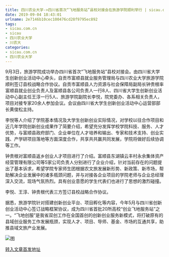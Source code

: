 ```yaml
---
title: 四川农业大学->四川省首次“飞地服务站”县校对接会在旅游学院顺利举行 | sicau.com.cn
date: 2019-09-04 18:43:01
urlname: 2e7146b10cec100476cd28f9795ec892
tags: 
- sicau.com.cn
- sicau
- 四川农业大学
- 川农大
categories:
- sicau.com.cn
- 四川农业大学
---
```



9月3日，旅游学院成功举办四川省首次“飞地服务站”县校对接会。由四川省大学生创新创业活动中心牵头，自贡市富顺县就业服务管理局与四川农业大学旅游学院顺利签订县校战略合作协议。自贡市富顺县人力资源与社会保障局副局长钟贵根率富顺县就业创业负责人及富顺县各公司负责人一行8人、四川省大学生创新创业活动中心副主任王淳一行5人、旅游学院副院长李悦，院党委办、各系相关负责人，项目对接专家20余人参加会议。会议由四川省大学生创新创业活动中心运营部部长黄俊松主持。

李悦等人介绍了学院基本情况及大学生创新创业实际情况，对学校以往合作项目和近几年学院创新创业成果作了简要介绍，希望充分发挥学校学院科技、服务、人才优势，与富顺县政府部门、企业单位在人才培养和输出、专家和技术支持、创业实践、产学研项目落地等方面深度合作，共享共共赢共同发展，学院将做好后续协调等工作。

钟贵根对富顺县返乡创业人才项目进行了介绍。富顺县东湖镇云丰村永余集体资产经营管理有限公司等5家公司负责人分别进行了企业介绍，针对当前存在的问题提出了基本诉求，希望学院专家师生团根据农文旅发展新形势、新政策、新市场，帮助解决企业发展中的诸多瓶颈问题，并与对接各企业项目的学院老师与企业总经理深入交流，现场气氛热烈。具有创业意愿的学生代表们也进行了思想的激烈碰撞。

李悦、王淳、钟贵根代表三方签订县校战略合作协议。

据悉，旅游学院针对搭建创新创业平台、项目孵化等内容，今年5月与四川省创新创业活动中心签订战略框架协议，成为四川省首批20所高校“创业飞地服务站”之一。“飞地创服”是我省双创工作在全国首创的创新创业服务新模式，将打破原有的县域创业服务工作发展瓶颈，实现人才、项目、导师、基金、市场的互通共享，助推县域文旅产业发展。



![图](https://news.sicau.edu.cn/__local/A/4A/5E/9557BE4262A6FB7A82120EC3E84_11116FC1_11175.jpg)

[转入文章首发地址](https://news.sicau.edu.cn/info/1078/53148.htm)